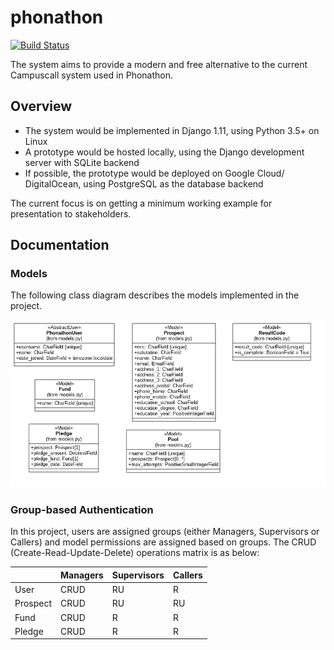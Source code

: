 # phonathon

[![Build Status](https://travis-ci.org/nguyenhuyanhh/phonathon.svg?branch=master)](https://travis-ci.org/nguyenhuyanhh/phonathon)

The system aims to provide a modern and free alternative to the current Campuscall system used in Phonathon.

## Overview

- The system would be implemented in Django 1.11, using Python 3.5+ on Linux
- A prototype would be hosted locally, using the Django development server with SQLite backend
- If possible, the prototype would be deployed on Google Cloud/ DigitalOcean, using PostgreSQL as the database backend

The current focus is on getting a minimum working example for presentation to stakeholders.

## Documentation

### Models

The following class diagram describes the models implemented in the project.

![](docs/phonathon_uml.png)

### Group-based Authentication

In this project, users are assigned groups (either Managers, Supervisors or Callers) and model permissions are assigned based on groups. The CRUD (Create-Read-Update-Delete) operations matrix is as below:

| | Managers | Supervisors | Callers
| -- | -- | -- | --
| User | CRUD | RU | R
| Prospect | CRUD | RU | RU
| Fund | CRUD | R | R
| Pledge | CRUD | R | R